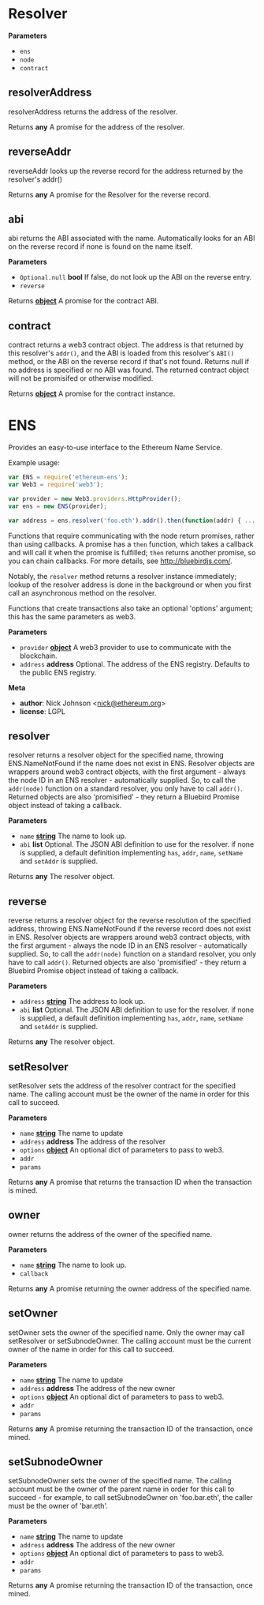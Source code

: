 <!-- Generated by documentation.js. Update this documentation by updating the source code. -->

# Resolver

**Parameters**

-   `ens`  
-   `node`  
-   `contract`  

## resolverAddress

resolverAddress returns the address of the resolver.

Returns **any** A promise for the address of the resolver.

## reverseAddr

reverseAddr looks up the reverse record for the address returned by the resolver's addr()

Returns **any** A promise for the Resolver for the reverse record.

## abi

abi returns the ABI associated with the name. Automatically looks for an ABI on the
    reverse record if none is found on the name itself.

**Parameters**

-   `Optional.null` **bool** If false, do not look up the ABI on the reverse entry.
-   `reverse`  

Returns **[object](https://developer.mozilla.org/en-US/docs/Web/JavaScript/Reference/Global_Objects/Object)** A promise for the contract ABI.

## contract

contract returns a web3 contract object. The address is that returned by this resolver's
`addr()`, and the ABI is loaded from this resolver's `ABI()` method, or the ABI on the
reverse record if that's not found. Returns null if no address is specified or no ABI
was found. The returned contract object will not be promisifed or otherwise modified.

Returns **[object](https://developer.mozilla.org/en-US/docs/Web/JavaScript/Reference/Global_Objects/Object)** A promise for the contract instance.

# ENS

Provides an easy-to-use interface to the Ethereum Name Service.

Example usage:

```javascript
var ENS = require('ethereum-ens');
var Web3 = require('web3');

var provider = new Web3.providers.HttpProvider();
var ens = new ENS(provider);

var address = ens.resolver('foo.eth').addr().then(function(addr) { ... });
```
Functions that require communicating with the node return promises, rather than
using callbacks. A promise has a `then` function, which takes a callback and will
call it when the promise is fulfilled; `then` returns another promise, so you can
chain callbacks. For more details, see <http://bluebirdjs.com/>.

Notably, the `resolver` method returns a resolver instance immediately; lookup of
the resolver address is done in the background or when you first call an asynchronous
method on the resolver.

Functions that create transactions also take an optional 'options' argument;
this has the same parameters as web3.

**Parameters**

-   `provider` **[object](https://developer.mozilla.org/en-US/docs/Web/JavaScript/Reference/Global_Objects/Object)** A web3 provider to use to communicate with the blockchain.
-   `address` **address** Optional. The address of the ENS registry. Defaults to the public ENS registry.

**Meta**

-   **author**: Nick Johnson &lt;nick@ethereum.org>
-   **license**: LGPL

## resolver

resolver returns a resolver object for the specified name, throwing
ENS.NameNotFound if the name does not exist in ENS.
Resolver objects are wrappers around web3 contract objects, with the
first argument - always the node ID in an ENS resolver - automatically
supplied. So, to call the `addr(node)` function on a standard resolver,
you only have to call `addr()`. Returned objects are also 'promisified' - they
return a Bluebird Promise object instead of taking a callback.

**Parameters**

-   `name` **[string](https://developer.mozilla.org/en-US/docs/Web/JavaScript/Reference/Global_Objects/String)** The name to look up.
-   `abi` **list** Optional. The JSON ABI definition to use for the resolver.
           if none is supplied, a default definition implementing `has`, `addr`, `name`,
           `setName` and `setAddr` is supplied.

Returns **any** The resolver object.

## reverse

reverse returns a resolver object for the reverse resolution of the specified address,
throwing ENS.NameNotFound if the reverse record does not exist in ENS.
Resolver objects are wrappers around web3 contract objects, with the
first argument - always the node ID in an ENS resolver - automatically
supplied. So, to call the `addr(node)` function on a standard resolver,
you only have to call `addr()`. Returned objects are also 'promisified' - they
return a Bluebird Promise object instead of taking a callback.

**Parameters**

-   `address` **[string](https://developer.mozilla.org/en-US/docs/Web/JavaScript/Reference/Global_Objects/String)** The address to look up.
-   `abi` **list** Optional. The JSON ABI definition to use for the resolver.
           if none is supplied, a default definition implementing `has`, `addr`, `name`,
           `setName` and `setAddr` is supplied.

Returns **any** The resolver object.

## setResolver

setResolver sets the address of the resolver contract for the specified name.
The calling account must be the owner of the name in order for this call to
succeed.

**Parameters**

-   `name` **[string](https://developer.mozilla.org/en-US/docs/Web/JavaScript/Reference/Global_Objects/String)** The name to update
-   `address` **address** The address of the resolver
-   `options` **[object](https://developer.mozilla.org/en-US/docs/Web/JavaScript/Reference/Global_Objects/Object)** An optional dict of parameters to pass to web3.
-   `addr`  
-   `params`  

Returns **any** A promise that returns the transaction ID when the transaction is mined.

## owner

owner returns the address of the owner of the specified name.

**Parameters**

-   `name` **[string](https://developer.mozilla.org/en-US/docs/Web/JavaScript/Reference/Global_Objects/String)** The name to look up.
-   `callback`  

Returns **any** A promise returning the owner address of the specified name.

## setOwner

setOwner sets the owner of the specified name. Only the owner may call
setResolver or setSubnodeOwner. The calling account must be the current
owner of the name in order for this call to succeed.

**Parameters**

-   `name` **[string](https://developer.mozilla.org/en-US/docs/Web/JavaScript/Reference/Global_Objects/String)** The name to update
-   `address` **address** The address of the new owner
-   `options` **[object](https://developer.mozilla.org/en-US/docs/Web/JavaScript/Reference/Global_Objects/Object)** An optional dict of parameters to pass to web3.
-   `addr`  
-   `params`  

Returns **any** A promise returning the transaction ID of the transaction, once mined.

## setSubnodeOwner

setSubnodeOwner sets the owner of the specified name. The calling account
must be the owner of the parent name in order for this call to succeed -
for example, to call setSubnodeOwner on 'foo.bar.eth', the caller must be
the owner of 'bar.eth'.

**Parameters**

-   `name` **[string](https://developer.mozilla.org/en-US/docs/Web/JavaScript/Reference/Global_Objects/String)** The name to update
-   `address` **address** The address of the new owner
-   `options` **[object](https://developer.mozilla.org/en-US/docs/Web/JavaScript/Reference/Global_Objects/Object)** An optional dict of parameters to pass to web3.
-   `addr`  
-   `params`  

Returns **any** A promise returning the transaction ID of the transaction, once mined.
